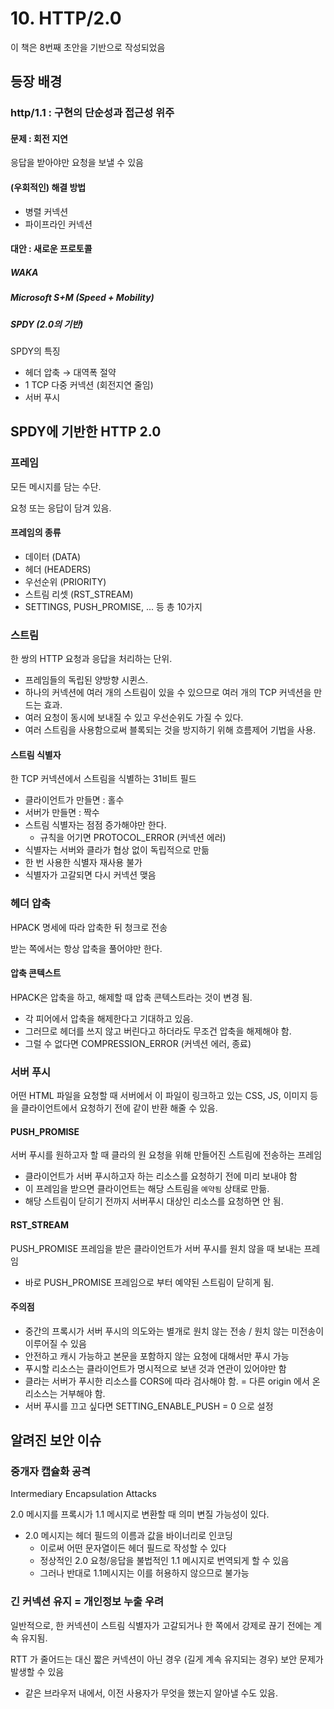 # 10. HTTP/2.0

이 책은 8번째 초안을 기반으로 작성되었음

## 등장 배경

### http/1.1 : 구현의 단순성과 접근성 위주

#### 문제 : 회전 지연

응답을 받아야만 요청을 보낼 수 있음

#### (우회적인) 해결 방법

- 병렬 커넥션
- 파이프라인 커넥션

#### 대안 : 새로운 프로토콜

##### WAKA

##### Microsoft S+M (Speed + Mobility)

##### SPDY (2.0의 기반)

SPDY의 특징

- 헤더 압축 → 대역폭 절약
- 1 TCP 다중 커넥션 (회전지연 줄임)
- 서버 푸시

## SPDY에 기반한 HTTP 2.0

### 프레임

모든 메시지를 담는 수단.

요청 또는 응답이 담겨 있음.

#### 프레임의 종류

- 데이터 (DATA)
- 헤더 (HEADERS)
- 우선순위 (PRIORITY)
- 스트림 리셋 (RST_STREAM)
- SETTINGS, PUSH_PROMISE, ... 등 총 10가지

### 스트림

한 쌍의 HTTP 요청과 응답을 처리하는 단위.

- 프레임들의 독립된 양방향 시퀸스.
- 하나의 커넥션에 여러 개의 스트림이 있을 수 있으므로 여러 개의 TCP 커넥션을 만드는 효과.
- 여러 요청이 동시에 보내질 수 있고 우선순위도 가질 수 있다.
- 여러 스트림을 사용함으로써 블록되는 것을 방지하기 위해 흐름제어 기법을 사용.

#### 스트림 식별자

한 TCP 커넥션에서 스트림을 식별하는 31비트 필드

- 클라이언트가 만들면 : 홀수
- 서버가 만들면 : 짝수
- 스트림 식별자는 점점 증가해야만 한다.
    - 규칙을 어기면 PROTOCOL_ERROR (커넥션 에러)
- 식별자는 서버와 클라가 협상 없이 독립적으로 만듦
- 한 번 사용한 식별자 재사용 불가
- 식별자가 고갈되면 다시 커넥션 맺음

### 헤더 압축

HPACK 명세에 따라 압축한 뒤 청크로 전송

받는 쪽에서는 항상 압축을 풀어야만 한다.

#### 압축 콘텍스트

HPACK은 압축을 하고, 해제할 때 압축 콘텍스트라는 것이 변경 됨.

- 각 피어에서 압축을 해제한다고 기대하고 있음.
- 그러므로 헤더를 쓰지 않고 버린다고 하더라도 무조건 압축을 해제해야 함.
- 그럴 수 없다면 COMPRESSION_ERROR (커넥션 에러, 종료)

### 서버 푸시

어떤 HTML 파일을 요청할 때 서버에서 이 파일이 링크하고 있는 CSS, JS, 이미지 등을 클라이언트에서 요청하기 전에 같이 반환 해줄 수 있음.

#### PUSH_PROMISE

서버 푸시를 원하고자 할 때 클라의 원 요청을 위해 만들어진 스트림에 전송하는 프레임

- 클라이언트가 서버 푸시하고자 하는 리소스를 요청하기 전에 미리 보내야 함
- 이 프레임을 받으면 클라이언트는 해당 스트림을 `예약됨` 상태로 만듦.
- 해당 스트림이 닫히기 전까지 서버푸시 대상인 리소스를 요청하면 안 됨.

#### RST_STREAM

PUSH_PROMISE 프레임을 받은 클라이언트가 서버 푸시를 원치 않을 때 보내는 프레임

- 바로 PUSH_PROMISE 프레임으로 부터 예약된 스트림이 닫히게 됨.

#### 주의점

- 중간의 프록시가 서버 푸시의 의도와는 별개로 원치 않는 전송 / 원치 않는 미전송이 이루어질 수 있음
- 안전하고 캐시 가능하고 본문을 포함하지 않는 요청에 대해서만 푸시 가능
- 푸시할 리소스는 클라이언트가 명시적으로 보낸 것과 연관이 있어야만 함
- 클라는 서버가 푸시한 리소스를 CORS에 따라 검사해야 함. = 다른 origin 에서 온 리소스는 거부해야 함.
- 서버 푸시를 끄고 싶다면 SETTING_ENABLE_PUSH = 0 으로 설정

## 알려진 보안 이슈

### 중개자 캡슐화 공격

Intermediary Encapsulation Attacks

2.0 메시지를 프록시가 1.1 메시지로 변환할 때 의미 변질 가능성이 있다.

- 2.0 메시지는 헤더 필드의 이름과 값을 바이너리로 인코딩
    - 이로써 어떤 문자열이든 헤더 필드로 작성할 수 있다
    - 정상적인 2.0 요청/응답을 불법적인 1.1 메시지로 번역되게 할 수 있음
    - 그러나 반대로 1.1메시지는 이를 허용하지 않으므로 불가능

### 긴 커넥션 유지 = 개인정보 누출 우려

일반적으로, 한 커넥션이 스트림 식별자가 고갈되거나 한 쪽에서 강제로 끊기 전에는 계속 유지됨.

RTT 가 줄어드는 대신 짧은 커넥션이 아닌 경우 (길게 계속 유지되는 경우) 보안 문제가 발생할 수 있음

- 같은 브라우저 내에서, 이전 사용자가 무엇을 했는지 알아낼 수도 있음.
